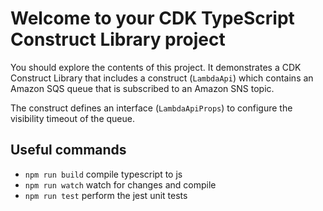 # Welcome to your CDK TypeScript Construct Library project

You should explore the contents of this project. It demonstrates a CDK Construct Library that includes a construct (`LambdaApi`)
which contains an Amazon SQS queue that is subscribed to an Amazon SNS topic.

The construct defines an interface (`LambdaApiProps`) to configure the visibility timeout of the queue.

## Useful commands

* `npm run build`   compile typescript to js
* `npm run watch`   watch for changes and compile
* `npm run test`    perform the jest unit tests
